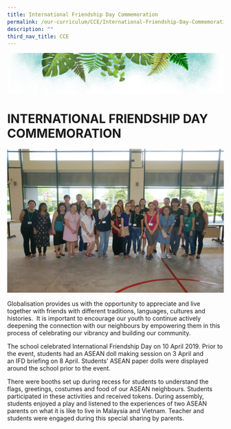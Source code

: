 ```yaml
---
title: International Friendship Day Commemoration
permalink: /our-curriculum/CCE/International-Friendship-Day-Commemoration/
description: ""
third_nav_title: CCE
---
```

![](/images/Banner.png)

# **INTERNATIONAL FRIENDSHIP DAY COMMEMORATION**

![](/images/IFD.jpeg)

Globalisation provides us with the opportunity to appreciate and live together with friends with different traditions, languages, cultures and histories.  It is important to encourage our youth to continue actively deepening the connection with our neighbours by empowering them in this process of celebrating our vibrancy and building our community.

The school celebrated International Friendship Day on 10 April 2019. Prior to the event, students had an ASEAN doll making session on 3 April and an IFD briefing on 8 April. Students’ ASEAN paper dolls were displayed around the school prior to the event.

There were booths set up during recess for students to understand the flags, greetings, costumes and food of our ASEAN neighbours. Students participated in these activities and received tokens. During assembly, students enjoyed a play and listened to the experiences of two ASEAN parents on what it is like to live in Malaysia and Vietnam. Teacher and students were engaged during this special sharing by parents.